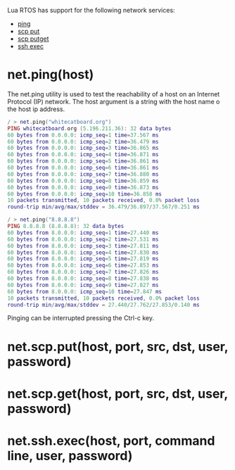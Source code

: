 Lua RTOS has support for the following network services:

* [ping](#ping)
* [scp put](#netscpputhost-port-src-dst-user-password)
* [scp putget](#netscpgethost-port-src-dst-user-password)
* [ssh exec](#ssh)

# net.ping(host)

The net.ping utility is used to test the reachability of a host on an Internet Protocol (IP) network. The host argument is a string with the host name o the host ip address.

```lua
/ > net.ping("whitecatboard.org")
PING whitecatboard.org (5.196.211.36): 32 data bytes
60 bytes from 0.0.0.0: icmp_seq=1 time=37.567 ms
60 bytes from 0.0.0.0: icmp_seq=2 time=36.479 ms
60 bytes from 0.0.0.0: icmp_seq=3 time=36.865 ms
60 bytes from 0.0.0.0: icmp_seq=4 time=36.871 ms
60 bytes from 0.0.0.0: icmp_seq=5 time=36.861 ms
60 bytes from 0.0.0.0: icmp_seq=6 time=36.861 ms
60 bytes from 0.0.0.0: icmp_seq=7 time=36.880 ms
60 bytes from 0.0.0.0: icmp_seq=8 time=36.859 ms
60 bytes from 0.0.0.0: icmp_seq=9 time=36.873 ms
60 bytes from 0.0.0.0: icmp_seq=10 time=36.858 ms
10 packets transmitted, 10 packets received, 0.0% packet loss
round-trip min/avg/max/stddev = 36.479/36.897/37.567/0.251 ms
```

```lua
/ > net.ping("8.8.8.8")
PING 8.8.8.8 (8.8.8.8): 32 data bytes
60 bytes from 8.0.0.0: icmp_seq=1 time=27.440 ms
60 bytes from 8.0.0.0: icmp_seq=2 time=27.531 ms
60 bytes from 8.0.0.0: icmp_seq=3 time=27.811 ms
60 bytes from 8.0.0.0: icmp_seq=4 time=27.830 ms
60 bytes from 8.0.0.0: icmp_seq=5 time=27.819 ms
60 bytes from 8.0.0.0: icmp_seq=6 time=27.853 ms
60 bytes from 8.0.0.0: icmp_seq=7 time=27.826 ms
60 bytes from 8.0.0.0: icmp_seq=8 time=27.838 ms
60 bytes from 8.0.0.0: icmp_seq=9 time=27.827 ms
60 bytes from 8.0.0.0: icmp_seq=10 time=27.847 ms
10 packets transmitted, 10 packets received, 0.0% packet loss
round-trip min/avg/max/stddev = 27.440/27.762/27.853/0.140 ms
```

Pinging can be interrupted pressing the Ctrl-c key.

# net.scp.put(host, port, src, dst, user, password)

# net.scp.get(host, port, src, dst, user, password)

# net.ssh.exec(host, port, command line, user, password)

